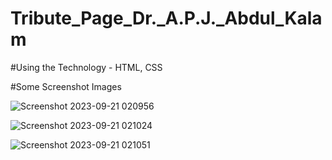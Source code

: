 # Tribute_Page_Dr._A.P.J._Abdul_Kalam

#Using the Technology - HTML, CSS

#Some Screenshot Images

![Screenshot 2023-09-21 020956](https://github.com/sanjaykumarmsk/Tribute_Page_Dr._A.P.J._Abdul_Kalam/assets/129680092/73a9d7e5-34b0-4c8f-8434-58d281bc80b0)

![Screenshot 2023-09-21 021024](https://github.com/sanjaykumarmsk/Tribute_Page_Dr._A.P.J._Abdul_Kalam/assets/129680092/4d966d0d-8fe6-4027-8373-10e2eaf37fe5)

![Screenshot 2023-09-21 021051](https://github.com/sanjaykumarmsk/Tribute_Page_Dr._A.P.J._Abdul_Kalam/assets/129680092/88196910-2f4b-401e-8e57-a23c1feb347c)
